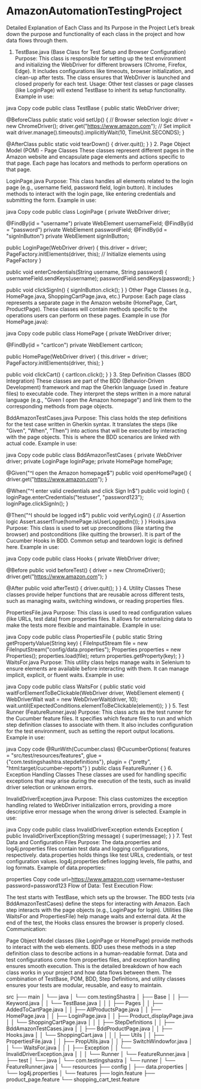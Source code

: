 # AmazonAutomationTestingProject
Detailed Explanation of Each Class and Its Purpose in the Project
Let’s break down the purpose and functionality of each class in the project and how data flows through them.

1. TestBase.java (Base Class for Test Setup and Browser Configuration)
Purpose:
This class is responsible for setting up the test environment and initializing the WebDriver for different browsers (Chrome, Firefox, Edge).
It includes configurations like timeouts, browser initialization, and clean-up after tests.
The class ensures that WebDriver is launched and closed properly for each test.
Usage:
Other test classes or page classes (like LoginPage) will extend TestBase to inherit its setup functionality.
Example in use:

java
Copy code
public class TestBase {
   public static WebDriver driver;
   
   @BeforeClass
   public static void setUp() {
      // Browser selection logic
      driver = new ChromeDriver();
      driver.get("https://www.amazon.com");
      // Set implicit wait
      driver.manage().timeouts().implicitlyWait(10, TimeUnit.SECONDS);
   }

   @AfterClass
   public static void tearDown() {
      driver.quit();
   }
}
2. Page Object Model (POM) - Page Classes
These classes represent different pages in the Amazon website and encapsulate page elements and actions specific to that page. Each page has locators and methods to perform operations on that page.

LoginPage.java
Purpose:
This class handles all elements related to the login page (e.g., username field, password field, login button).
It includes methods to interact with the login page, like entering credentials and submitting the form.
Example in use:

java
Copy code
public class LoginPage {
   private WebDriver driver;

   @FindBy(id = "username") private WebElement usernameField;
   @FindBy(id = "password") private WebElement passwordField;
   @FindBy(id = "signInButton") private WebElement signInButton;

   public LoginPage(WebDriver driver) {
      this.driver = driver;
      PageFactory.initElements(driver, this); // Initialize elements using PageFactory
   }

   public void enterCredentials(String username, String password) {
      usernameField.sendKeys(username);
      passwordField.sendKeys(password);
   }

   public void clickSignIn() {
      signInButton.click();
   }
}
Other Page Classes (e.g., HomePage.java, ShoppingCartPage.java, etc.)
Purpose:
Each page class represents a separate page in the Amazon website (HomePage, Cart, ProductPage).
These classes will contain methods specific to the operations users can perform on these pages.
Example in use (for HomePage.java):

java
Copy code
public class HomePage {
   private WebDriver driver;

   @FindBy(id = "cartIcon") private WebElement cartIcon;

   public HomePage(WebDriver driver) {
      this.driver = driver;
      PageFactory.initElements(driver, this);
   }

   public void clickCart() {
      cartIcon.click();
   }
}
3. Step Definition Classes (BDD Integration)
These classes are part of the BDD (Behavior-Driven Development) framework and map the Gherkin language (used in .feature files) to executable code. They interpret the steps written in a more natural language (e.g., "Given I open the Amazon homepage") and link them to the corresponding methods from page objects.

BddAmazonTestCases.java
Purpose:
This class holds the step definitions for the test case written in Gherkin syntax.
It translates the steps (like "Given", "When", "Then") into actions that will be executed by interacting with the page objects.
This is where the BDD scenarios are linked with actual code.
Example in use:

java
Copy code
public class BddAmazonTestCases {
   private WebDriver driver;
   private LoginPage loginPage;
   private HomePage homePage;

   @Given("^I open the Amazon homepage$")
   public void openHomePage() {
      driver.get("https://www.amazon.com");
   }

   @When("^I enter valid credentials and click Sign In$")
   public void login() {
      loginPage.enterCredentials("testuser", "password123");
      loginPage.clickSignIn();
   }

   @Then("^I should be logged in$")
   public void verifyLogin() {
      // Assertion logic
      Assert.assertTrue(homePage.isUserLoggedIn());
   }
}
Hooks.java
Purpose:
This class is used to set up preconditions (like starting the browser) and postconditions (like quitting the browser).
It is part of the Cucumber Hooks in BDD.
Common setup and teardown logic is defined here.
Example in use:

java
Copy code
public class Hooks {
   private WebDriver driver;

   @Before
   public void beforeTest() {
      driver = new ChromeDriver();
      driver.get("https://www.amazon.com");
   }

   @After
   public void afterTest() {
      driver.quit();
   }
}
4. Utility Classes
These classes provide helper functions that are reusable across different tests, such as managing waits, switching windows, or reading properties files.

PropertiesFile.java
Purpose:
This class is used to read configuration values (like URLs, test data) from properties files.
It allows for externalizing data to make the tests more flexible and maintainable.
Example in use:

java
Copy code
public class PropertiesFile {
   public static String getPropertyValue(String key) {
      FileInputStream file = new FileInputStream("config/data.properties");
      Properties properties = new Properties();
      properties.load(file);
      return properties.getProperty(key);
   }
}
WaitsFor.java
Purpose:
This utility class helps manage waits in Selenium to ensure elements are available before interacting with them.
It can manage implicit, explicit, or fluent waits.
Example in use:

java
Copy code
public class WaitsFor {
   public static void waitForElementToBeClickable(WebDriver driver, WebElement element) {
      WebDriverWait wait = new WebDriverWait(driver, 10);
      wait.until(ExpectedConditions.elementToBeClickable(element));
   }
}
5. Test Runner (FeatureRunner.java)
Purpose:
This class acts as the test runner for the Cucumber feature files. It specifies which feature files to run and which step definition classes to associate with them.
It also includes configuration for the test environment, such as setting the report output locations.
Example in use:

java
Copy code
@RunWith(Cucumber.class)
@CucumberOptions(
   features = "src/test/resources/features",
   glue = {"com.testingshashtra.stepdefinitions"},
   plugin = {"pretty", "html:target/cucumber-reports"}
)
public class FeatureRunner {
}
6. Exception Handling Classes
These classes are used for handling specific exceptions that may arise during the execution of the tests, such as invalid driver selection or unknown errors.

InvalidDriverException.java
Purpose:
This class customizes the exception handling related to WebDriver initialization errors, providing a more descriptive error message when the wrong driver is selected.
Example in use:

java
Copy code
public class InvalidDriverException extends Exception {
   public InvalidDriverException(String message) {
      super(message);
   }
}
7. Test Data and Configuration Files
Purpose:
The data.properties and log4j.properties files contain test data and logging configurations, respectively.
data.properties holds things like test URLs, credentials, or test configuration values.
log4j.properties defines logging levels, file paths, and log formats.
Example of data.properties:

properties
Copy code
url=https://www.amazon.com
username=testuser
password=password123
Flow of Data:
Test Execution Flow:

The test starts with TestBase, which sets up the browser.
The BDD tests (via BddAmazonTestCases) define the steps for interacting with Amazon.
Each step interacts with the page objects (e.g., LoginPage for login).
Utilities (like WaitsFor and PropertiesFile) help manage waits and external data.
At the end of the test, the Hooks class ensures the browser is properly closed.
Communication:

Page Object Model classes (like LoginPage or HomePage) provide methods to interact with the web elements.
BDD uses these methods in a step definition class to describe actions in a human-readable format.
Data and test configurations come from properties files, and exception handling ensures smooth execution.
This is the detailed breakdown of how each class works in your project and how data flows between them. The combination of TestBase, POM, BDD, Step Definitions, and utility classes ensures your tests are modular, reusable, and easy to maintain.







src
├── main
│   └── java
│       └── com.testingShastra
│           ├── Base
│           │   ├── Keyword.java
│           │   └── TestBase.java
│           │
│           ├── Pages
│           │   ├── AddedToCartPage.java
│           │   ├── AllProductsPage.java
│           │   ├── HomePage.java
│           │   ├── LoginPage.java
│           │   ├── Product_displayPage.java
│           │   └── ShoppingCartPage.java
│           │
│           ├── StepDefinitions
│           │   ├── BddAmazonTestCases.java
│           │   ├── BddProductPage.java
│           │   ├── Hooks.java
│           │   └── ShoppingCart.java
│           │
│           ├── Utils
│           │   ├── PropertiesFile.java
│           │   ├── PropUtils.java
│           │   ├── SwitchWindowfor.java
│           │   └── WaitsFor.java
│           │
│           ├── Exception
│           │   └── InvalidDriverException.java
│           │
│           └── Runner
│               └── FeatureRunner.java
│
├── test
│   └── java
│       └── com.testingshastra
│           └── runner
│               └── FeatureRunner.java
│
└── resources
    ├── config
    │   ├── data.properties
    │   └── log4j.properties
    │
    └── features
        ├── login.feature
        ├── product_page.feature
        └── shopping_cart_test.feature
